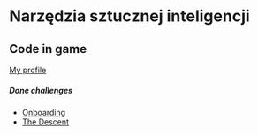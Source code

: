 # Narzędzia sztucznej inteligencji

## Code in game

[My profile](https://www.codingame.com/profile/bbffaecae0535c7f5c9dab0c6c3f37710391204)

##### Done challenges

* [Onboarding](challenges/onboarding.py)
* [The Descent](challenges/the_descent.py)
